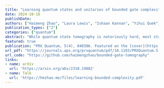 ```yaml
---
title: "Learning quantum states and unitaries of bounded gate complexity"
date: 2024-10-16
publishDate: 
authors: ["Haimeng Zhao", "Laura Lewis", "Ishaan Kannan", "Yihui Quek", "Hsin-Yuan Huang", "Matthias C. Caro"]
publication_types: ["2"]
categories: ["quantum"]
abstract: "While quantum state tomography is notoriously hard, most states hold little interest to practically-minded tomographers. Given that states and unitaries appearing in Nature are of bounded gate complexity, it is natural to ask if efficient learning becomes possible. In this work, we prove that to learn a state generated by a quantum circuit with G two-qubit gates to a small trace distance, a sample complexity scaling linearly in G is necessary and sufficient. We also prove that the optimal query complexity to learn a unitary generated by G gates to a small average-case error scales linearly in G. While sample-efficient learning can be achieved, we show that under reasonable cryptographic conjectures, the computational complexity for learning states and unitaries of gate complexity G must scale exponentially in G. We illustrate how these results establish fundamental limitations on the expressivity of quantum machine learning models and provide new perspectives on no-free-lunch theorems in unitary learning. Together, our results answer how the complexity of learning quantum states and unitaries relate to the complexity of creating these states and unitaries."
featured: true
publication: "PRX Quantum, 5(4), 040306. Featured on the [cover](https://journals.aps.org/prxquantum/covers/5/4) and in the [International Year of Quantum Collection](https://prxquantumcollection.org)"
url_pdf: "https://journals.aps.org/prxquantum/pdf/10.1103/PRXQuantum.5.040306"
url_code: "https://github.com/haimengzhao/bounded-gate-tomography"
links:
- name: arXiv
  url: 'https://arxiv.org/abs/2310.19882'
- name: Talk
  url: 'https://hmzhao.me/files/learning-bounded-complexity.pdf'
---
```



